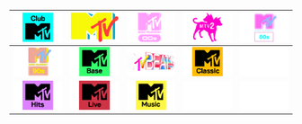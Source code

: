 | ![](https://raw.githubusercontent.com/RevGear/logo/master/International/MTV/ClubMTV.png) | ![](https://raw.githubusercontent.com/RevGear/logo/master/International/MTV/MTV.png) | ![](https://raw.githubusercontent.com/RevGear/logo/master/International/MTV/MTV00s.png) | ![](https://raw.githubusercontent.com/RevGear/logo/master/International/MTV/MTV2.png) | ![](https://raw.githubusercontent.com/RevGear/logo/master/International/MTV/MTV80s.png) | 
|:---:|:---:|:---:|:---:|:---:| 
| ![](https://raw.githubusercontent.com/RevGear/logo/master/International/MTV/MTV90s.png) | ![](https://raw.githubusercontent.com/RevGear/logo/master/International/MTV/MTVBase.png) | ![](https://raw.githubusercontent.com/RevGear/logo/master/International/MTV/MTVBeats.png) | ![](https://raw.githubusercontent.com/RevGear/logo/master/International/MTV/MTVClassic.png) | ![](https://raw.githubusercontent.com/RevGear/logo/master/International/MTV/MTVClassicUS.png) | 
| ![](https://raw.githubusercontent.com/RevGear/logo/master/International/MTV/MTVHits.png) | ![](https://raw.githubusercontent.com/RevGear/logo/master/International/MTV/MTVLive.png) | ![](https://raw.githubusercontent.com/RevGear/logo/master/International/MTV/MTVMusic.png) | ![](https://raw.githubusercontent.com/RevGear/logo/master/International/MTV/MTVU.png) | ![](https://raw.githubusercontent.com/RevGear/logo/master/International/MTV/mymtv.png) | 
